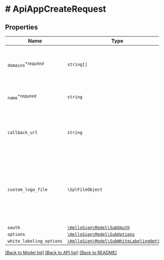 # # ApiAppCreateRequest



## Properties

Name | Type | Description | Notes
------------ | ------------- | ------------- | -------------
| `domains`<sup>*_required_</sup> | ```string[]``` |  The domain names the ApiApp will be associated with.  |  |
| `name`<sup>*_required_</sup> | ```string``` |  The name you want to assign to the ApiApp.  |  |
| `callback_url` | ```string``` |  The URL at which the ApiApp should receive event callbacks.  |  |
| `custom_logo_file` | ```\SplFileObject``` |  An image file to use as a custom logo in embedded contexts. (Only applies to some API plans)  |  |
| `oauth` | [```\HelloSign\Model\SubOAuth```](SubOAuth.md) |    |  |
| `options` | [```\HelloSign\Model\SubOptions```](SubOptions.md) |    |  |
| `white_labeling_options` | [```\HelloSign\Model\SubWhiteLabelingOptions```](SubWhiteLabelingOptions.md) |    |  |

[[Back to Model list]](../../README.md#models) [[Back to API list]](../../README.md#endpoints) [[Back to README]](../../README.md)
